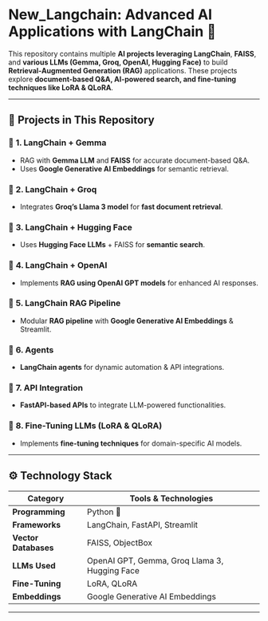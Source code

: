 # **New_Langchain: Advanced AI Applications with LangChain** 🚀  

This repository contains multiple **AI projects leveraging LangChain**, **FAISS**, and **various LLMs (Gemma, Groq, OpenAI, Hugging Face)** to build **Retrieval-Augmented Generation (RAG)** applications. These projects explore **document-based Q&A, AI-powered search, and fine-tuning techniques like LoRA & QLoRA**.

---

## 📌 **Projects in This Repository**  

### 🔹 **1. LangChain + Gemma**
- RAG with **Gemma LLM** and **FAISS** for accurate document-based Q&A.  
- Uses **Google Generative AI Embeddings** for semantic retrieval.  

### 🔹 **2. LangChain + Groq**
- Integrates **Groq’s Llama 3 model** for **fast document retrieval**.  

### 🔹 **3. LangChain + Hugging Face**
- Uses **Hugging Face LLMs** + FAISS for **semantic search**.  

### 🔹 **4. LangChain + OpenAI**
- Implements **RAG using OpenAI GPT models** for enhanced AI responses.  

### 🔹 **5. LangChain RAG Pipeline**
- Modular **RAG pipeline** with **Google Generative AI Embeddings** & Streamlit.  

### 🔹 **6. Agents**
- **LangChain agents** for dynamic automation & API integrations.  

### 🔹 **7. API Integration**
- **FastAPI-based APIs** to integrate LLM-powered functionalities.  

### 🔹 **8. Fine-Tuning LLMs (LoRA & QLoRA)**
- Implements **fine-tuning techniques** for domain-specific AI models.  

---

## ⚙️ **Technology Stack**  

| **Category**        | **Tools & Technologies** |
|--------------------|----------------------|
| **Programming**   | Python 🐍 |
| **Frameworks**    | LangChain, FastAPI, Streamlit |
| **Vector Databases** | FAISS, ObjectBox |
| **LLMs Used**     | OpenAI GPT, Gemma, Groq Llama 3, Hugging Face |
| **Fine-Tuning**   | LoRA, QLoRA |
| **Embeddings**    | Google Generative AI Embeddings |

---


